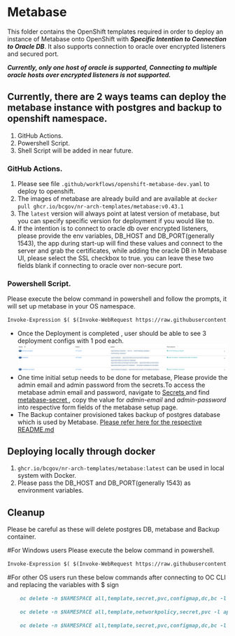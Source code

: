 # Metabase

This folder contains the OpenShift templates required in order to  deploy an instance of Metabase onto OpenShift with _**Specific Intention to Connection to Oracle DB**_.
It also supports connection to oracle over encrypted listeners and secured port.

**_Currently, only one host of oracle is supported, Connecting to multiple oracle hosts over encrypted listeners is not supported._**

## Currently, there are 2 ways teams can deploy the metabase instance with postgres and backup to openshift namespace.
1. GitHub Actions.
2. Powershell Script.
3. Shell Script will be added in near future.


### GitHub Actions.
1. Please see file `.github/workflows/openshift-metabase-dev.yaml` to deploy to openshift.
2. The images of metabase are already build and are available at `docker pull ghcr.io/bcgov/nr-arch-templates/metabase:v0.43.1`
3. The `latest` version will always point at latest version of metabase, but you can specify specific version for deployment if you would like to.
4. If the intention is to connect to oracle db over encrypted listeners, please provide the env variables, DB_HOST and DB_PORT(generally 1543), the app during start-up will find these values and connect to the server and grab the certificates, while adding the oracle DB in Metabase UI, please select the SSL checkbox to true. you can leave these two fields blank if connecting to oracle over non-secure port.

### Powershell Script.
Please execute the below command in powershell and follow the prompts, it will set up metabase in your OS namespace.
```markdown
Invoke-Expression $( $(Invoke-WebRequest https://raw.githubusercontent.com/bcgov/iit-arch/main/Metabase/setup-metabase.ps1).Content)
```
<ul> 
<li> Once the Deployment is completed , user should be able to see 3 deployment configs with 1 pod each.
<img src="img.png" alt="Deployment Image"/>
</li>
<li> One time initial setup needs to be done for metabase, Please provide the admin email and admin password from the secrets.To access the metabase admin email and password, navigate to <u> Secrets </u> and find <u> metabase-secret </u> , copy the value for <i> admin-email </i> and <i> admin-password </i> into respective form fields of the metabase setup page.
</li>
<li>
The Backup container provisioned takes backup of postgres database which is used by Metabase.
 <a href="openshift/postgres/backup/README.md">Please refer here for the respective README.md</a>
</li>
</ul>


## Deploying locally through docker
1. `ghcr.io/bcgov/nr-arch-templates/metabase:latest` can be used in local system with Docker.
2. Please pass the DB_HOST and DB_PORT(generally 1543) as environment variables.

## Cleanup
Please be careful as these will delete postgres DB, metabase and Backup container.

#For Windows users
Please execute the below command in powershell.
```markdown
Invoke-Expression $( $(Invoke-WebRequest https://raw.githubusercontent.com/bcgov/iit-arch/main/Metabase/clean-up-metabase.ps1).Content)
```
#For other OS users
run these below commands after connecting to OC CLI and replacing the variables with $ sign
```markdown
    oc delete -n $NAMESPACE all,template,secret,pvc,configmap,dc,bc -l app=backup-container
```
```markdown
    oc delete -n $NAMESPACE all,template,networkpolicy,secret,pvc -l app=metabase
```
```markdown
    oc delete -n $NAMESPACE all,template,secret,pvc,configmap,dc,bc -l app=metabase-postgres
```

